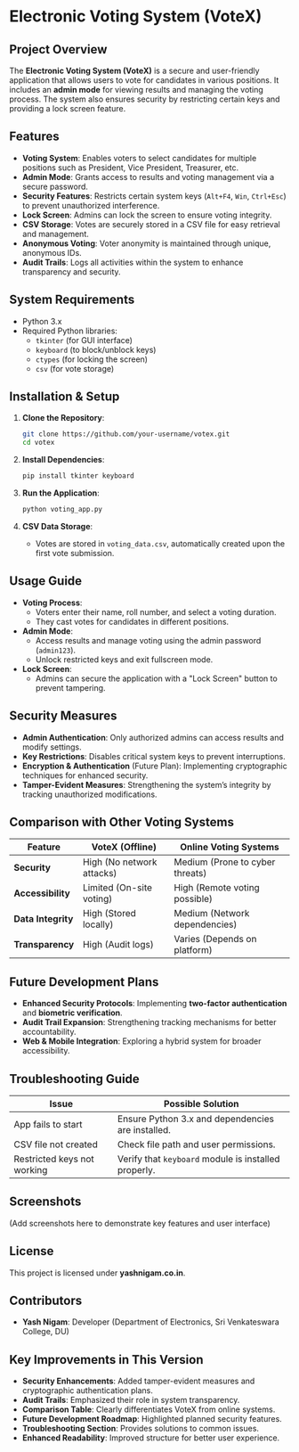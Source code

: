 # **Electronic Voting System (VoteX)**

## **Project Overview**

The **Electronic Voting System (VoteX)** is a secure and user-friendly application that allows users to vote for candidates in various positions. It includes an **admin mode** for viewing results and managing the voting process. The system also ensures security by restricting certain keys and providing a lock screen feature.

## **Features**

- **Voting System**: Enables voters to select candidates for multiple positions such as President, Vice President, Treasurer, etc.
- **Admin Mode**: Grants access to results and voting management via a secure password.
- **Security Features**: Restricts certain system keys (`Alt+F4`, `Win`, `Ctrl+Esc`) to prevent unauthorized interference.
- **Lock Screen**: Admins can lock the screen to ensure voting integrity.
- **CSV Storage**: Votes are securely stored in a CSV file for easy retrieval and management.
- **Anonymous Voting**: Voter anonymity is maintained through unique, anonymous IDs.
- **Audit Trails**: Logs all activities within the system to enhance transparency and security.

## **System Requirements**

- Python 3.x
- Required Python libraries:
  - `tkinter` (for GUI interface)
  - `keyboard` (to block/unblock keys)
  - `ctypes` (for locking the screen)
  - `csv` (for vote storage)

## **Installation & Setup**

1. **Clone the Repository**:
   ```sh
   git clone https://github.com/your-username/votex.git
   cd votex
   ```

2. **Install Dependencies**:
   ```sh
   pip install tkinter keyboard
   ```

3. **Run the Application**:
   ```sh
   python voting_app.py
   ```

4. **CSV Data Storage**:
   - Votes are stored in `voting_data.csv`, automatically created upon the first vote submission.

## **Usage Guide**

- **Voting Process**: 
  - Voters enter their name, roll number, and select a voting duration.
  - They cast votes for candidates in different positions.
- **Admin Mode**: 
  - Access results and manage voting using the admin password (`admin123`).
  - Unlock restricted keys and exit fullscreen mode.
- **Lock Screen**: 
  - Admins can secure the application with a "Lock Screen" button to prevent tampering.

## **Security Measures**

- **Admin Authentication**: Only authorized admins can access results and modify settings.
- **Key Restrictions**: Disables critical system keys to prevent interruptions.
- **Encryption & Authentication** (Future Plan): Implementing cryptographic techniques for enhanced security.
- **Tamper-Evident Measures**: Strengthening the system’s integrity by tracking unauthorized modifications.

## **Comparison with Other Voting Systems**

| Feature           | VoteX (Offline) | Online Voting Systems |
|------------------|---------------|----------------------|
| **Security**    | High (No network attacks) | Medium (Prone to cyber threats) |
| **Accessibility** | Limited (On-site voting) | High (Remote voting possible) |
| **Data Integrity** | High (Stored locally) | Medium (Network dependencies) |
| **Transparency** | High (Audit logs) | Varies (Depends on platform) |

## **Future Development Plans**

- **Enhanced Security Protocols**: Implementing **two-factor authentication** and **biometric verification**.
- **Audit Trail Expansion**: Strengthening tracking mechanisms for better accountability.
- **Web & Mobile Integration**: Exploring a hybrid system for broader accessibility.

## **Troubleshooting Guide**

| Issue | Possible Solution |
|-------------------------|-------------------------------------------------|
| App fails to start | Ensure Python 3.x and dependencies are installed. |
| CSV file not created | Check file path and user permissions. |
| Restricted keys not working | Verify that `keyboard` module is installed properly. |

## **Screenshots**

(Add screenshots here to demonstrate key features and user interface)

## **License**

This project is licensed under **yashnigam.co.in**.

## **Contributors**

- **Yash Nigam**: Developer (Department of Electronics, Sri Venkateswara College, DU)

## **Key Improvements in This Version**

- **Security Enhancements**: Added tamper-evident measures and cryptographic authentication plans.
- **Audit Trails**: Emphasized their role in system transparency.
- **Comparison Table**: Clearly differentiates VoteX from online systems.
- **Future Development Roadmap**: Highlighted planned security features.
- **Troubleshooting Section**: Provides solutions to common issues.
- **Enhanced Readability**: Improved structure for better user experience.
